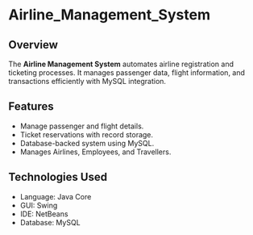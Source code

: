 # Airline_Management_System

## Overview
The **Airline Management System** automates airline registration and ticketing processes. It manages passenger data, flight information, and transactions efficiently with MySQL integration.

## Features
- Manage passenger and flight details.
- Ticket reservations with record storage.
- Database-backed system using MySQL.
- Manages Airlines, Employees, and Travellers.

## Technologies Used
- Language: Java Core
- GUI: Swing
- IDE: NetBeans
- Database: MySQL

